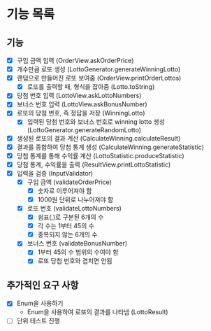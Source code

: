 # 기능 목록

## 기능
- [x] 구입 금액 입력 (OrderView.askOrderPrice)
- [x] 개수만큼 로또 생성 (LottoGenerator.generateWinningLotto)
- [x] 랜덤으로 만들어진 로또 보여줌 (OrderView.printOrderLottos)
  - [x] 로또를 출력할 때, 형식을 잡아줌 (Lotto.toString)
- [x] 당첨 번호 입력 (LottoView.askLottoNumbers)
- [x] 보너스 번호 입력 (LottoView.askBonusNumber)
- [x] 로또의 당첨 번호, 즉 정답을 저장 (WinningLotto)
  - [x] 입력된 당첨 번호와 보너스 번호로 winning lotto 생성 (LottoGenerator.generateRandomLotto)
- [x] 생성된 로또의 결과 계산 (CalculateWinning.calculateResult)
- [x] 결과를 종합하여 당첨 통계 생성 (CalculateWinning.generateStatistic)
- [x] 당첨 통계를 통해 수익률 계산 (LottoStatistic.produceStatistic)
- [x] 당첨 통계, 수익률을 출력 (ResultView.printLottoStatistic)
- [x] 입력을 검증 (InputValidator)
  - [x] 구입 금액 (validateOrderPrice)
    - [x] 숫자로 이루어져야 함
    - [x] 1000원 단위로 나누어져야 함
  - [x] 로또 번호 (validateLottoNumbers)
    - [x] 쉼표(,)로 구분된 6개의 수
    - [x] 각 수는 1부터 45의 수
    - [x] 중복되지 않는 6개의 수
  - [x] 보너스 번호 (validateBonusNumber)
    - [x] 1부터 45의 수 범위의 수여야 함
    - [x] 로또 당첨 번호와 겹치면 안됨

## 추가적인 요구 사항
- [x] Enum을 사용하기
  - Enum을 사용하여 로또의 결과를 나타냄 (LottoResult)
- [ ] 단위 테스트 진행